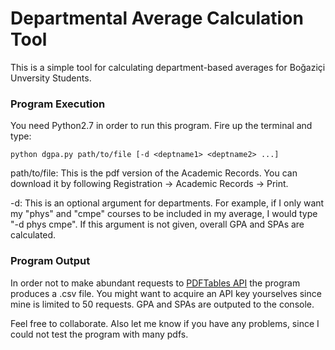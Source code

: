 # Departmental Average Calculation Tool

This is a simple tool for calculating department-based averages for Boğaziçi Unversity Students. 

### Program Execution
You need Python2.7 in order to run this program. Fire up the terminal and type: 

    python dgpa.py path/to/file [-d <deptname1> <deptname2> ...]

path/to/file: This is the pdf version of the Academic Records. You can download it by following Registration -> Academic Records -> Print.

-d: This is an optional argument for departments. For example, if I only want my "phys" and "cmpe" courses to be included in my average, I would type "-d phys cmpe". If this argument is not given, overall GPA and SPAs are calculated.

### Program Output
In order not to make abundant requests to [PDFTables API](https://pdftables.com/api) the program produces a .csv file. You might want to acquire an API key yourselves since mine is limited to 50 requests. GPA and SPAs are outputed to the console.

Feel free to collaborate. Also let me know if you have any problems, since I could not test the program with many pdfs. 
